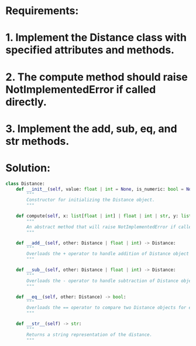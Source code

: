 # **Requirements:**
# 1. Implement the Distance class with specified attributes and methods.
# 2. The compute method should raise NotImplementedError if called directly.
# 3. Implement the __add__, __sub__, __eq__, and __str__ methods.

# **Solution:**
```python
class Distance:
    def __init__(self, value: float | int = None, is_numeric: bool = None) -> None:
        """
        Constructor for initializing the Distance object.
        """

    def compute(self, x: list[float | int] | float | int | str, y: list[float | int] | float | int | str) -> None:
        """
        An abstract method that will raise NotImplementedError if called directly.
        """

    def __add__(self, other: Distance | float | int) -> Distance:
        """
        Overloads the + operator to handle addition of Distance object with another Distance or float or int.
        """

    def __sub__(self, other: Distance | float | int) -> Distance:
        """
        Overloads the - operator to handle subtraction of Distance object with another Distance or float or int.
        """

    def __eq__(self, other: Distance) -> bool:
        """
        Overloads the == operator to compare two Distance objects for equality based on their value.
        """

    def __str__(self) -> str:
        """
        Returns a string representation of the distance.
        """
